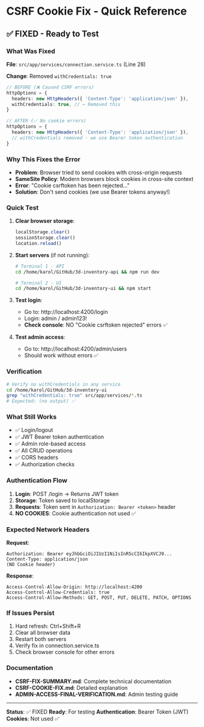 # CSRF Cookie Fix - Quick Reference

## ✅ FIXED - Ready to Test

### What Was Fixed

**File**: `src/app/services/connection.service.ts` (Line 28)

**Change**: Removed `withCredentials: true`

```typescript
// BEFORE (❌ Caused CSRF errors)
httpOptions = {
  headers: new HttpHeaders({ 'Content-Type': 'application/json' }),
  withCredentials: true, // ← Removed this
}

// AFTER (✅ No cookie errors)
httpOptions = {
  headers: new HttpHeaders({ 'Content-Type': 'application/json' }),
  // withCredentials removed - we use Bearer token authentication
}
```

### Why This Fixes the Error

- **Problem**: Browser tried to send cookies with cross-origin requests
- **SameSite Policy**: Modern browsers block cookies in cross-site context
- **Error**: "Cookie csrftoken has been rejected..."
- **Solution**: Don't send cookies (we use Bearer tokens anyway!)

### Quick Test

1. **Clear browser storage**:

   ```javascript
   localStorage.clear()
   sessionStorage.clear()
   location.reload()
   ```

2. **Start servers** (if not running):

   ```bash
   # Terminal 1 - API
   cd /home/karol/GitHub/3d-inventory-api && npm run dev

   # Terminal 2 - UI
   cd /home/karol/GitHub/3d-inventory-ui && npm start
   ```

3. **Test login**:
   - Go to: http://localhost:4200/login
   - Login: admin / admin123!
   - **Check console**: NO "Cookie csrftoken rejected" errors ✅

4. **Test admin access**:
   - Go to: http://localhost:4200/admin/users
   - Should work without errors ✅

### Verification

```bash
# Verify no withCredentials in any service
cd /home/karol/GitHub/3d-inventory-ui
grep "withCredentials: true" src/app/services/*.ts
# Expected: (no output) ✅
```

### What Still Works

- ✅ Login/logout
- ✅ JWT Bearer token authentication
- ✅ Admin role-based access
- ✅ All CRUD operations
- ✅ CORS headers
- ✅ Authorization checks

### Authentication Flow

1. **Login**: POST /login → Returns JWT token
2. **Storage**: Token saved to localStorage
3. **Requests**: Token sent in `Authorization: Bearer <token>` header
4. **NO COOKIES**: Cookie authentication not used ✅

### Expected Network Headers

**Request**:

```
Authorization: Bearer eyJhbGciOiJIUzI1NiIsInR5cCI6IkpXVCJ9...
Content-Type: application/json
(NO Cookie header)
```

**Response**:

```
Access-Control-Allow-Origin: http://localhost:4200
Access-Control-Allow-Credentials: true
Access-Control-Allow-Methods: GET, POST, PUT, DELETE, PATCH, OPTIONS
```

### If Issues Persist

1. Hard refresh: Ctrl+Shift+R
2. Clear all browser data
3. Restart both servers
4. Verify fix in connection.service.ts
5. Check browser console for other errors

### Documentation

- **CSRF-FIX-SUMMARY.md**: Complete technical documentation
- **CSRF-COOKIE-FIX.md**: Detailed explanation
- **ADMIN-ACCESS-FINAL-VERIFICATION.md**: Admin testing guide

---

**Status**: ✅ FIXED
**Ready**: For testing
**Authentication**: Bearer Token (JWT)
**Cookies**: Not used ✅

